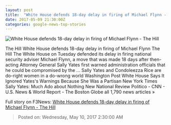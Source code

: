```yaml
---
layout: post
title:  "White House defends 18-day delay in firing of Michael Flynn - The Hill"
date: 2017-05-09 21:30:00Z
categories: google-news-top-stories
---
```


![White House defends 18-day delay in firing of Michael Flynn - The Hill](http://thehill.com/sites/default/files/spicersean_041017gn2_lead.jpg)

The Hill White House defends 18-day delay in firing of Michael Flynn The Hill The White House on Tuesday defended its delay in firing national security adviser Michael Flynn, a move that was made 18 days after then-acting Attorney General Sally Yates first warned administration officials that he could be compromised by the ... Sally Yates and Condoleezza Rice are do-right women in a do-wrong world Washington Post White House Says It Ignored Yates's Warnings Because She Was a Partisan New York Times Sally Yates: Much Ado about Nothing New National Review Politico - CNN - U.S. News & World Report - The Boston Globe all 1,790 news articles »


Full story on F3News: [White House defends 18-day delay in firing of Michael Flynn - The Hill](http://www.f3nws.com/n/TTakkC)

> Posted on: Wednesday, May 10, 2017 2:30:00 AM
